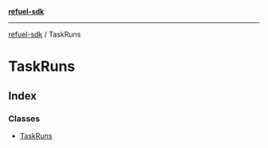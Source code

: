 [**refuel-sdk**](../README.md)

***

[refuel-sdk](../modules.md) / TaskRuns

# TaskRuns

## Index

### Classes

- [TaskRuns](classes/TaskRuns.md)
